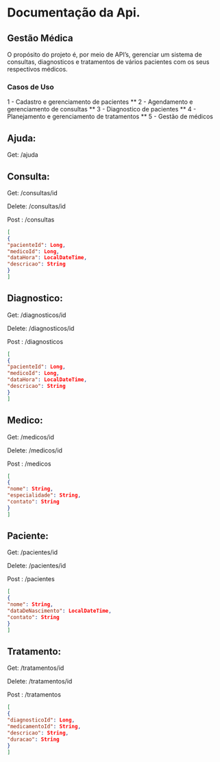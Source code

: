 # Documentação da Api.

## Gestão Médica

O propósito do projeto é, por meio de API’s, gerenciar um sistema de consultas, diagnosticos e tratamentos de vários pacientes com os seus respectivos médicos.

### Casos de Uso

1 - Cadastro e gerenciamento de pacientes \**
2 - Agendamento e gerenciamento de consultas \**
3 - Diagnostico de pacientes \**
4 - Planejamento e gerenciamento de tratamentos \**
5 - Gestão de médicos

## Ajuda:

Get: /ajuda


## Consulta:

Get: /consultas/id

Delete: /consultas/id

Post : /consultas 

```json
[
{
"pacienteId": Long,
"medicoId": Long,
"dataHora": LocalDateTime,
"descricao": String
}
]
```

## Diagnostico:

Get: /diagnosticos/id

Delete: /diagnosticos/id

Post : /diagnosticos

```json
[
{
"pacienteId": Long,
"medicoId": Long,
"dataHora": LocalDateTime,
"descricao": String
}
]
```

## Medico:

Get: /medicos/id

Delete: /medicos/id

Post : /medicos

```json
[
{
"nome": String,
"especialidade": String,
"contato": String
}
]
```

## Paciente:

Get: /pacientes/id

Delete: /pacientes/id

Post : /pacientes

```json
[
{
"nome": String,
"dataDeNascimento": LocalDateTime,
"contato": String
}
]
```

## Tratamento:

Get: /tratamentos/id

Delete: /tratamentos/id

Post : /tratamentos

```json
[
{
"diagnosticoId": Long,
"medicamentoId": String,
"descricao": String,
"duracao": String
}
]
```
